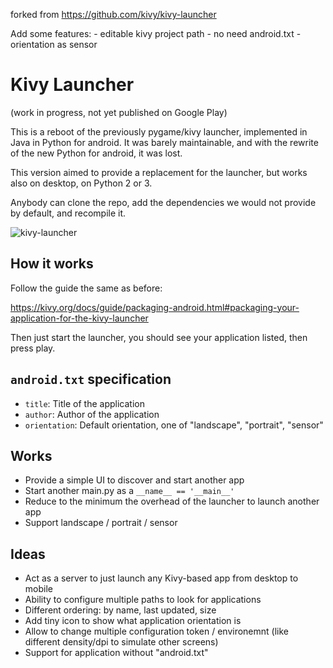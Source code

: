forked from https://github.com/kivy/kivy-launcher

Add some features:
    - editable kivy project path
    - no need android.txt
    - orientation as sensor


# Kivy Launcher

(work in progress, not yet published on Google Play)

This is a reboot of the previously pygame/kivy launcher, implemented in Java in Python for android. It was barely maintainable, and with the rewrite of the new Python for android, it was lost.

This version aimed to provide a replacement for the launcher, but works also on desktop, on Python 2 or 3.

Anybody can clone the repo, add the dependencies we would not provide by default, and recompile it.

![kivy-launcher](https://user-images.githubusercontent.com/37904/37256979-0611d5be-2563-11e8-98a6-485e656b0f4b.png)

## How it works

Follow the guide the same as before:

https://kivy.org/docs/guide/packaging-android.html#packaging-your-application-for-the-kivy-launcher

Then just start the launcher, you should see your application listed, then press play.

## `android.txt` specification

- `title`: Title of the application
- `author`: Author of the application
- `orientation`: Default orientation, one of "landscape", "portrait", "sensor"

## Works

- Provide a simple UI to discover and start another app
- Start another main.py as a `__name__ == '__main__'`
- Reduce to the minimum the overhead of the launcher to launch another app
- Support landscape / portrait / sensor

## Ideas

- Act as a server to just launch any Kivy-based app from desktop to mobile
- Ability to configure multiple paths to look for applications
- Different ordering: by name, last updated, size
- Add tiny icon to show what application orientation is
- Allow to change multiple configuration token / environemnt (like different density/dpi to simulate other screens)
- Support for application without "android.txt"
